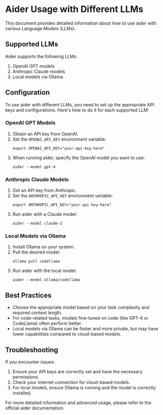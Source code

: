 # Aider Usage with Different LLMs

This document provides detailed information about how to use aider with various Language Models (LLMs).

## Supported LLMs

Aider supports the following LLMs:

1. OpenAI GPT models
2. Anthropic Claude models
3. Local models via Ollama

## Configuration

To use aider with different LLMs, you need to set up the appropriate API keys and configurations. Here's how to do it for each supported LLM:

### OpenAI GPT Models

1. Obtain an API key from OpenAI.
2. Set the `OPENAI_API_KEY` environment variable:
   ```
   export OPENAI_API_KEY="your-api-key-here"
   ```
3. When running aider, specify the OpenAI model you want to use:
   ```
   aider --model gpt-4
   ```

### Anthropic Claude Models

1. Get an API key from Anthropic.
2. Set the `ANTHROPIC_API_KEY` environment variable:
   ```
   export ANTHROPIC_API_KEY="your-api-key-here"
   ```
3. Run aider with a Claude model:
   ```
   aider --model claude-2
   ```

### Local Models via Ollama

1. Install Ollama on your system.
2. Pull the desired model:
   ```
   ollama pull codellama
   ```
3. Run aider with the local model:
   ```
   aider --model ollama/codellama
   ```

## Best Practices

- Choose the appropriate model based on your task complexity and required context length.
- For code-related tasks, models fine-tuned on code (like GPT-4 or CodeLlama) often perform better.
- Local models via Ollama can be faster and more private, but may have lower capabilities compared to cloud-based models.

## Troubleshooting

If you encounter issues:

1. Ensure your API keys are correctly set and have the necessary permissions.
2. Check your internet connection for cloud-based models.
3. For local models, ensure Ollama is running and the model is correctly installed.

For more detailed information and advanced usage, please refer to the official aider documentation.
